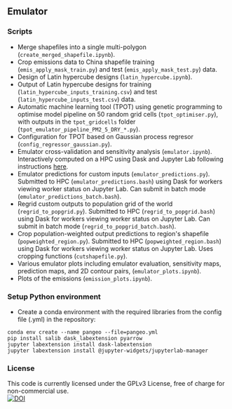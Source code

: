 ## Emulator
### Scripts
- Merge shapefiles into a single multi-polygon (`create_merged_shapefile.ipynb`).  
- Crop emissions data to China shapefile training (`emis_apply_mask_train.py`) and test (`emis_apply_mask_test.py`) data.  
- Design of Latin hypercube designs (`latin_hypercube.ipynb`).  
- Output of Latin hypercube designs for training (`latin_hypercube_inputs_training.csv`) and test (`latin_hypercube_inputs_test.csv`) data.  
- Automatic machine learning tool (TPOT) using genetic programming to optimise model pipeline on 50 random grid cells (`tpot_optimiser.py`), with outputs in the `tpot_gridcells` folder (`tpot_emulator_pipeline_PM2_5_DRY_*.py`).  
- Configuration for TPOT based on Gaussian process regresor (`config_regressor_gaussian.py`).  
- Emulator cross-validation and sensitivity analysis (`emulator.ipynb`). Interactively computed on a HPC using Dask and Jupyter Lab following instructions [here](https://pangeo.io/setup_guides/hpc.html#).  
- Emulator predictions for custom inputs (`emulator_predictions.py`). Submitted to HPC (`emulator_predictions.bash`) using Dask for workers viewing worker status on Jupyter Lab. Can submit in batch mode (`emulator_predictions_batch.bash`).    
- Regrid custom outputs to population grid of the world (`regrid_to_popgrid.py`). Submitted to HPC (`regrid_to_popgrid.bash`) using Dask for workers viewing worker status on Jupyter Lab. Can submit in batch mode (`regrid_to_popgrid_batch.bash`).  
- Crop population-weighted output predictions to region's shapefile (`popweighted_region.py`). Submitted to HPC (`popweighted_region.bash`) using Dask for workers viewing worker status on Jupyter Lab. Uses cropping functions (`cutshapefile.py`).  
- Various emulator plots including emulator evaluation, sensitivity maps, prediction maps, and 2D contour pairs, (`emulator_plots.ipynb`).  
- Plots of the emissions (`emission_plots.ipynb`).  

### Setup Python environment
- Create a conda environment with the required libraries from the config file (.yml) in the repository:
```
conda env create --name pangeo --file=pangeo.yml  
pip install salib dask_labextension pyarrow  
jupyter labextension install dask-labextension  
jupyter labextension install @jupyter-widgets/jupyterlab-manager  
```

### License  
This code is currently licensed under the GPLv3 License, free of charge for non-commercial use.  
[![DOI](https://zenodo.org/badge/DOI/10.5281/zenodo.4723475.svg)](https://doi.org/10.5281/zenodo.4723475)
